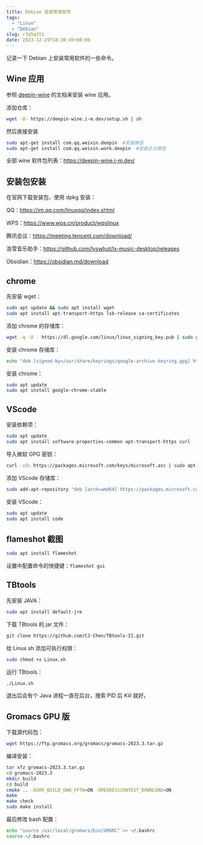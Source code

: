 ```yaml
---
title: Debian 安装常用软件
tags:
  - "Linux"
  - "Debian"
slug: r3q5q3t1
date: 2023-12-29T18:38:45+08:00
---
```


记录一下 Debian 上安装常用软件的一些命令。

<!--more-->

## Wine 应用

参照 [deepin-wine](https://github.com/zq1997/deepin-wine) 的文档来安装 wine 应用。

添加仓库：

```bash
wget -O- https://deepin-wine.i-m.dev/setup.sh | sh
```

然后直接安装

```bash
sudo apt-get install com.qq.weixin.deepin  #安装微信
sudo apt-get install com.qq.weixin.work.deepin  #安装企业微信
```

全部 wine 软件包列表：https://deepin-wine.i-m.dev/

## 安装包安装

在官网下载安装包，使用 dpkg 安装：

QQ：https://im.qq.com/linuxqq/index.shtml

WPS：https://www.wps.cn/product/wpslinux

腾讯会议：https://meeting.tencent.com/download/

洛雪音乐助手：https://github.com/lyswhut/lx-music-desktop/releases

Obsidian：https://obsidian.md/download

## chrome

先安装 wget：

```bash
sudo apt update && sudo apt install wget
sudo apt install apt-transport-https lsb-release ca-certificates
```

添加 chrome 的存储库：

```bash
wget -q -O - https://dl.google.com/linux/linux_signing_key.pub | sudo gpg --dearmor -o /usr/share/keyrings/google-archive-keyring.gpg
```

安装 chrome 存储库：

```bash
echo "deb [signed-by=/usr/share/keyrings/google-archive-keyring.gpg] http://dl.google.com/linux/chrome/deb/ stable main" | sudo tee /etc/apt/sources.list.d/google-chrome.list
```

安装 chrome：

```bash
sudo apt update
sudo apt install google-chrome-stable
```

## VScode

安装依赖项：

```bash
sudo apt update
sudo apt install software-properties-common apt-transport-https curl
```

导入微软 GPG 密钥：

```bash
curl -sSL https://packages.microsoft.com/keys/microsoft.asc | sudo apt-key add -
```

添加 VScode 存储库：

```bash
sudo add-apt-repository "deb [arch=amd64] https://packages.microsoft.com/repos/vscode stable main"
```

安装 VScode：

```bash
sudo apt update
sudo apt install code
```

## flameshot 截图

```bash
sudo apt install flameshot
```

设置中配置命令的快捷键：`flameshot gui`

## TBtools

先安装 JAVA：

```bash
sudo apt install default-jre
```

下载 TBtools 的 jar 文件：

```bash
git clone https://github.com/CJ-Chen/TBtools-II.git
```

给 Linux.sh 添加可执行权限：

```bash
sudo chmod +x Linux.sh
```

运行 TBtools：

```bash
./Linux.sh
```

退出后会有个 Java 进程一直在后台，搜索 PID 后 Kill 就好。

## Gromacs GPU 版

下载源代码包：

```bash
wget https://ftp.gromacs.org/gromacs/gromacs-2023.3.tar.gz
```

编译安装：

```bash
tar xfz gromacs-2023.3.tar.gz
cd gromacs-2023.3
mkdir build
cd build
cmake .. -DGMX_BUILD_OWN_FFTW=ON -DREGRESSIONTEST_DOWNLOAD=ON
make
make check
sudo make install
```

最后修改 bash 配置：

```bash
echo "source /usr/local/gromacs/bin/GMXRC" >> ~/.bashrc
source ~/.bashrc
```